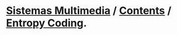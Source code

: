 # [Sistemas Multimedia](https://sistemas-multimedia.github.io) / [Contents](https://sistemas-multimedia.github.io/contents) / [Entropy Coding](https://sistemas-multimedia.github.io/contents/entropy_coding).

